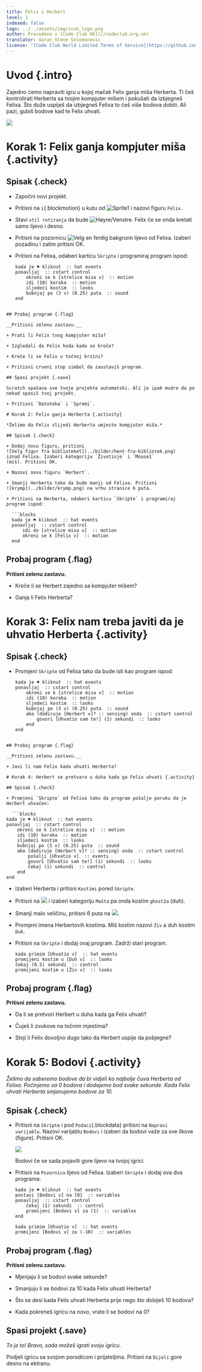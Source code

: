 ```yaml
---
title: Felix i Herbert
level: 1
indexed: false
logo: ../../assets/img/ccuk_logo.png
author: Prevedeno s [Code Club UK](//codeclub.org.uk)
translator: Goran Stene Solomonovic
license: "[Code Club World Limited Terms of Service](https://github.com/CodeClub/scratch-curriculum/blob/master/LICENSE.md)"
---
```

<!-- This is a croatian translation of Felix and Herbert, originally
written by Code Club UK. The shape and category directives for the
blocks code are added so the code is rendered nicely without loading
the hr-language in scratchblocks. If croatian is supported in
scratchblocks, the directives can be removed. -->

# Uvod {.intro}

Zajedno ćemo napraviti igru u kojoj mačak Felix ganja miša
Herberta. Ti češ kontrolirati Herberta sa tvojim kompjuter mišem i
pokušati da izbjegneš Felixa. Što duže uspiješ da izbjegneš Felixa to
ćeš više bodova dobiti. Ali pazi, gubiš bodove kad te Felix uhvati.

![](felix_i_herbert-hr.png)

# Korak 1: Felix ganja kompjuter miša {.activity}

## Spisak {.check}

+ Započni novi projekt.

+ Pritisni na `i`{.blockmotion} u kutu od ![Sprite1](sprite1.png) i
  nazovi figuru `Felix`.

+ Stavi `stil rotiranja` da bude
  ![Høyre/Venstre](../bilder/rotasjonsmate-hv.png). Felix če se onda
  kretati samo lijevo i desno.

+ Pritisni na pozornicu
  ![Velg en ferdig bakgrunn](../bilder/velg-bakgrunn.png) lijevo od
  Felixa. Izaberi pozadinu i zatim pritisni OK.

+ Pritisni na Felixa, odaberi karticu `Skripte` i programiraj program
  ispod:

  ```blocks
  kada je ⚑ kliknut  :: hat events
  ponavljaj  :: cstart control
      okreni se k [strelice misa v]  :: motion
      idi (10) koraka  :: motion
      sljedeći kostim  :: looks
      bubnjaj po (3 v) (0.25) puta  :: sound
  end
```

## Probaj program {.flag}

__Pritisni zelenu zastavu.__

+ Prati li Felix tvog kompjuter miša?

+ Izgledali da Felix hoda kada se kreče?

+ Kreče li se Felix u točnoj brzini?

+ Pritisni crveni stop simbol da zaustaviš program.

## Spasi projekt {.save}

Scratch spašava sve tvoje projekte automatski. Ali je ipak mudro da po
nekad spasiš tvoj projekt.

+ Pritisni `Datoteka` i `Spremi`.

# Korak 2: Felix ganja Herberta {.activity}

*Želimo da Felix slijedi Herberta umjesto kompjuter miša.*

## Spisak {.check}

+ Dodaj novu figuru, pritisni
![Velg figur fra biblioteket](../bilder/hent-fra-bibliotek.png)
iznad Felixa. Izaberi kategoriju `Životinje` i `Mouse1`
(miš). Pritisni OK.

+ Nazovi novu figuru `Herbert`.

+ Smanji Herberta tako da bude manji od Felixa. Pritisni
![krymp](../bilder/krymp.png) na vrhu stranice 6 puta.

+ Pritisni na Herberta, odaberi karticu `Skripte` i programiraj
program ispod:

  ```blocks
  kada je ⚑ kliknut  :: hat events
  ponavljaj  :: cstart control
      idi do [strelice misa v]  :: motion
      okreni se k [Felix v]  :: motion
  end
```

## Probaj program {.flag}

__Pritisni zelenu zastavu.__

+ Kreče li se Herbert zajedno sa kompjuter mišem?

+ Ganja li Felix Herberta?

# Korak 3: Felix nam treba javiti da je uhvatio Herberta {.activity}

## Spisak {.check}

+ Promjeni `Skripte` od Felixa tako da bude isti kao program ispod:

  ```blocks
  kada je ⚑ kliknut  :: hat events
  ponavljaj  :: cstart control
      okreni se k [strelice misa v]  :: motion
      idi (10) koraka  :: motion
      sljedeći kostim  :: looks
      bubnjaj po (3 v) (0.25) puta  :: sound
      ako (dodiruje [Herbert v]? :: sensing) onda  :: cstart control
          govori [Uhvatio sam te!] (1) sekundi  :: looks
      end
  end
```

## Probaj program {.flag}

__Pritisni zelenu zastavu.__

+ Javi li nam Felix kada uhvati Herberta?

# Korak 4: Herbert se pretvara u duha kada ga Felix uhvati {.activity}

## Spisak {.check}

+ Promjeni `Skripte` od Felixa tako da program pošalje poruku da je
Herbert uhvačen:

  ```blocks
kada je ⚑ kliknut  :: hat events
ponavljaj  :: cstart control
    okreni se k [strelice misa v]  :: motion
    idi (10) koraka  :: motion
    sljedeći kostim  :: looks
    bubnjaj po (3 v) (0.25) puta  :: sound
    ako (dodiruje [Herbert v]? :: sensing) onda  :: cstart control
        pošalji [Uhvatio v]  :: events
        govori [Uhvatio sam te!] (1) sekundi  :: looks
        čekaj (1) sekundi  :: control
    end
end
```

+ Izaberi Herberta i pritisni `Kostimi` pored `Skripte`.

+ Pritisni na ![](../bilder/hent-fra-bibliotek.png) i izaberi
kategoriju `Mašta` pa onda kostim `ghost2a` (duh).

+ Smanji malo veličinu, pritisni 6 puta na ![](../bilder/krymp.png).

+ Promjeni imena Herbertovih kostima. Miš kostim nazovi `Živ` a duh
kostim `Duh`.

+ Pritisni na `Skripte` i dodaj ovaj program. Zadrži stari program.

  ```blocks
  kada primim [Uhvatio v]  :: hat events
  promijeni kostim u [Duh v]  :: looks
  čekaj (0.5) sekundi  :: control
  promijeni kostim u [Živ v]  :: looks
  ```

## Probaj program {.flag}

__Pritisni zelenu zastavu.__

+ Da li se pretvori Herbert u duha kada ga Felix uhvati?

+ Čuješ li zvukove na točnim mjestima?

+ Stoji li Felix dovoljno dugo tako da Herbert uspije da pobjegne?


# Korak 5: Bodovi {.activity}

*Želimo da saberemo bodove da bi vidjeli ko najbolje čuva Herberta od
 Felixa. Počinjemo sa 0 bodova i dodajemo bod svake sekunde. Kada
 Felix uhvati Herberta smjanujemo bodove za 10.*

## Spisak {.check}

+ Pritisni na `Skripte` i pod `Podaci`{.blockdata} pritisni na
  `Napravi varijablu`. Nazovi varijablu `Bodovi` i izaberi da bodovi
  važe za sve likove (figure). Pritisni OK.

  ![](nova_varijabla_bodovi.png)

  Bodovi če se sada pojaviti gore lijevo na tvojoj igrici.

+ Pritisni na `Pozornica` lijevo od Felixa. Izaberi `Skripte` i dodaj
  ova dva programa:

  ```blocks
  kada je ⚑ kliknut  :: hat events
  postavi [Bodovi v] na [0]  :: variables
  ponavljaj  :: cstart control
      čekaj (1) sekundi  :: control
      promijeni [Bodovi v] za (1)  :: variables
  end

  kada primim [Uhvatio v]  :: hat events
  promijeni [Bodovi v] za (-10)  :: variables
  ```

## Probaj program {.flag}

__Pritisni zelenu zastavu.__

+ Mjenjaju li se bodovi svake sekunde?

+ Smanjuju li se bodovi za 10 kada Felix uhvati Herberta?

+ Što se desi kada Felix uhvati Herberta prije nego što dobiješ 10 bodova?

+ Kada pokreneš igricu na novo, vrate li se bodovi na 0?


## Spasi projekt {.save}

*To je to! Bravo, sada možeš igrati svoju igricu.*

Podjeli igricu sa svojom porodicom i prijateljima. Pritisni na
`Dijeli` gore desno na ektranu.

